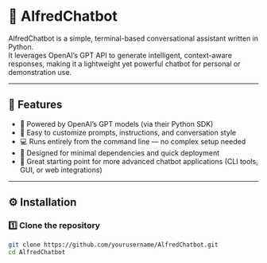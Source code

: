 # 🧠 AlfredChatbot

AlfredChatbot is a simple, terminal-based conversational assistant written in Python.  
It leverages OpenAI’s GPT API to generate intelligent, context-aware responses, making it a lightweight yet powerful chatbot for personal or demonstration use.

---

## 🚀 Features

- 🤖 Powered by OpenAI’s GPT models (via their Python SDK)
- 📝 Easy to customize prompts, instructions, and conversation style
- 💻 Runs entirely from the command line — no complex setup needed
- 🔌 Designed for minimal dependencies and quick deployment
- 🌱 Great starting point for more advanced chatbot applications (CLI tools, GUI, or web integrations)

---

## ⚙️ Installation

### 1️⃣ Clone the repository

```bash
git clone https://github.com/yourusername/AlfredChatbot.git
cd AlfredChatbot



